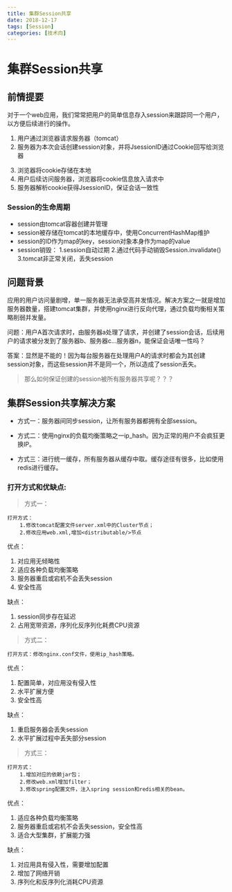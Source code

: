 ```yaml
---
title: 集群Session共享
date: 2018-12-17
tags: [Session]
categories: [技术向]
---
```

# 集群Session共享
## 前情提要

对于一个web应用，我们常常把用户的简单信息存入session来跟踪同一个用户，以方便后续进行的操作。

1. 用户通过浏览器请求服务器（tomcat）
2. 服务器为本次会话创建session对象，并将JsessionID通过Cookie回写给浏览器
<!-- more -->
3. 浏览器将cookie存储在本地
4. 用户后续访问服务器，浏览器将cookie信息放入请求中
5. 服务器解析cookie获得JsessionID，保证会话一致性

### Session的生命周期

* session由tomcat容器创建并管理
* session被存储在tomcat的本地缓存中，使用ConcurrentHashMap维护
* session的ID作为map的key，session对象本身作为map的value
* session销毁：
    1.session自动过期
    2.通过代码手动销毁Session.invalidate()
    3.tomcat非正常关闭，丢失session

## 问题背景

应用的用户访问量剧增，单一服务器无法承受高并发情况。解决方案之一就是增加服务器数量，搭建tomcat集群，并使用nginx进行反向代理，通过负载均衡相关策略削弱并发量。

问题：用户A首次请求时，由服务器a处理了请求，并创建了session会话，后续用户的请求被分发到了服务器b、服务器c...服务器n，能保证会话唯一性吗？

答案：显然是不能的！因为每台服务器在处理用户A的请求时都会为其创建session对象，而这些session并不是同一个，所以造成了session丢失。

> 那么如何保证创建的session被所有服务器共享呢？？？

## 集群Session共享解决方案

* 方式一：服务器间同步session，让所有服务器都拥有全部session。

* 方式二：使用nginx的负载均衡策略之一ip_hash。因为正常的用户不会疯狂更换IP。

* 方式三：进行统一缓存，所有服务器从缓存中取。缓存途径有很多，比如使用redis进行缓存。

### 打开方式和优缺点:

> 方式一：
    
    打开方式：
        1.修改tomcat配置文件server.xml中的Cluster节点；
        2.修改应用web.xml,增加<distributable/>节点

优点：

1. 对应用无倾略性
2. 适应各种负载均衡策略
3. 服务器重启或宕机不会丢失session
4. 安全性高

缺点：

1. session同步存在延迟
2. 占用宽带资源，序列化反序列化耗费CPU资源

> 方式二：
    
    打开方式：修改nginx.conf文件，使用ip_hash策略。

优点：

1. 配置简单，对应用没有侵入性
2. 水平扩展方便
3. 安全性高

缺点：

1. 重启服务器会丢失session
2. 水平扩展过程中丢失部分session

> 方式三：
    
    打开方式：
        1.增加对应的依赖jar包；
        2.修改web.xml增加filter；
        3.修改spring配置文件，注入spring session和redis相关的bean。

优点：

1. 适应各种负载均衡策略
2. 服务器重启或宕机不会丢失session，安全性高
3. 适合大型集群，扩展能力强

缺点：

1. 对应用具有侵入性，需要增加配置
2. 增加了网络开销
3. 序列化和反序列化消耗CPU资源